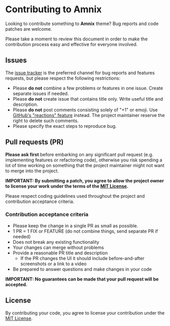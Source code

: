 # Contributing to Amnix

Looking to contribute something to **Amnix** theme? Bug reports and code patches are welcome.

Please take a moment to review this document in order to make the contribution process easy and effective for everyone
involved.

## Issues

The [issue tracker](https://github.com/vimux/amnix/issues) is the preferred channel for bug reports and features
requests, but please respect the following restrictions:

* Please **do not** combine a few problems or features in one issue. Create separate issues if needed.
* Please **do not** create issue that contains title only. Write useful title and description.
* Please **do not** post comments consisting solely of "+1" or emoji. Use
[GitHub's "reactions" feature](https://github.com/blog/2119-add-reactions-to-pull-requests-issues-and-comments) instead.
The project maintainer reserve the right to delete such comments.
* Please specify the exact steps to reproduce bug.

## Pull requests (PR)

**Please ask first** before embarking on any significant pull request (e.g. implementing features or refactoring code),
otherwise you risk spending a lot of time working on something that the project maintainer might not want to merge into
the project.

**IMPORTANT: By submitting a patch, you agree to allow the project owner to license your work under the terms of the
[MIT License](LICENSE).**

Please respect coding guidelines used throughout the project and contribution acceptance criteria.

### Contribution acceptance criteria

* Please keep the change in a single PR as small as possible.
* 1 PR = 1 FIX or FEATURE (do not combine things, send separate PR if needed)
* Does not break any existing functionality
* Your changes can merge without problems
* Provide a reasonable PR title and description
  * If the PR changes the UI it should include before-and-after screenshots or a link to a video
* Be prepared to answer questions and make changes in your code

**IMPORTANT: No guarantees can be made that your pull request will be accepted.**

## License

By contributing your code, you agree to license your contribution under the [MIT License](LICENSE).
